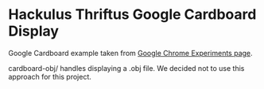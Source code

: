 Hackulus Thriftus Google Cardboard Display
==========================================

Google Cardboard example taken from [Google Chrome Experiments page](http://vr.chromeexperiments.com/example.html).

cardboard-obj/ handles displaying a .obj file. We decided not to use this approach for this project.

